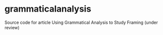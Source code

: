grammaticalanalysis
===================

Source code for article Using Grammatical Analysis to Study Framing  (under review)
